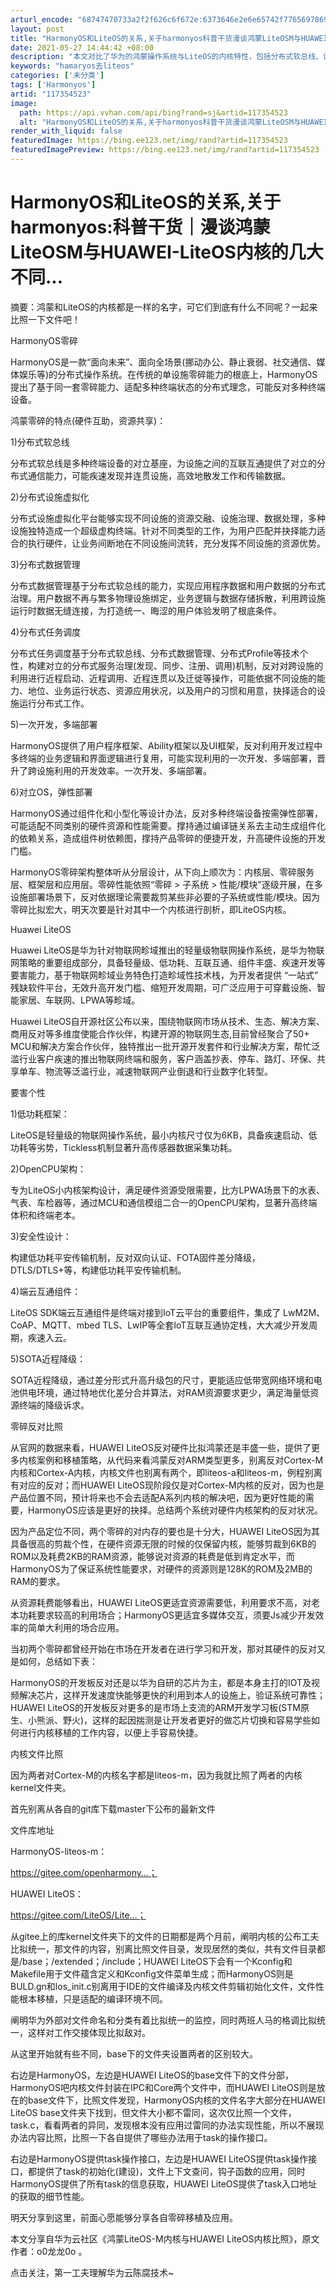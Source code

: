 ```yaml
---
arturl_encode: "68747470733a2f2f626c6f672e:6373646e2e6e65742f77656978696e5f33393630383133322f:61727469636c652f64657461696c732f313137333534353233"
layout: post
title: "HarmonyOS和LiteOS的关系,关于harmonyos科普干货漫谈鸿蒙LiteOSM与HUAWEI-LiteOS内核的几大不同..."
date: 2021-05-27 14:44:42 +08:00
description: "本文对比了华为的鸿蒙操作系统与LiteOS的内核特性，包括分布式软总线、设备虚拟化、数据管理和任务调"
keywords: "hamaryos去liteos"
categories: ['未分类']
tags: ['Harmonyos']
artid: "117354523"
image:
  path: https://api.vvhan.com/api/bing?rand=sj&artid=117354523
  alt: "HarmonyOS和LiteOS的关系,关于harmonyos科普干货漫谈鸿蒙LiteOSM与HUAWEI-LiteOS内核的几大不同..."
render_with_liquid: false
featuredImage: https://bing.ee123.net/img/rand?artid=117354523
featuredImagePreview: https://bing.ee123.net/img/rand?artid=117354523
---
```


# HarmonyOS和LiteOS的关系,关于harmonyos:科普干货｜漫谈鸿蒙LiteOSM与HUAWEI-LiteOS内核的几大不同...

摘要：鸿蒙和LiteOS的内核都是一样的名字，可它们到底有什么不同呢？一起来比照一下文件吧！

HarmonyOS零碎

HarmonyOS是一款“面向未来”、面向全场景(挪动办公、静止衰弱、社交通信、媒体娱乐等)的分布式操作系统。在传统的单设施零碎能力的根底上，HarmonyOS提出了基于同一套零碎能力、适配多种终端状态的分布式理念，可能反对多种终端设备。

鸿蒙零碎的特点(硬件互助，资源共享)：

1)分布式软总线

分布式软总线是多种终端设备的对立基座，为设施之间的互联互通提供了对立的分布式通信能力，可能疾速发现并连贯设施，高效地散发工作和传输数据。

2)分布式设施虚拟化

分布式设施虚拟化平台能够实现不同设施的资源交融、设施治理、数据处理，多种设施独特造成一个超级虚构终端。针对不同类型的工作，为用户匹配并抉择能力适合的执行硬件，让业务间断地在不同设施间流转，充分发挥不同设施的资源优势。

3)分布式数据管理

分布式数据管理基于分布式软总线的能力，实现应用程序数据和用户数据的分布式治理。用户数据不再与繁多物理设施绑定，业务逻辑与数据存储拆散，利用跨设施运行时数据无缝连接，为打造统一、晦涩的用户体验发明了根底条件。

4)分布式任务调度

分布式任务调度基于分布式软总线、分布式数据管理、分布式Profile等技术个性，构建对立的分布式服务治理(发现、同步、注册、调用)机制，反对对跨设施的利用进行近程启动、近程调用、近程连贯以及迁徙等操作，可能依据不同设施的能力、地位、业务运行状态、资源应用状况，以及用户的习惯和用意，抉择适合的设施运行分布式工作。

5)一次开发，多端部署

HarmonyOS提供了用户程序框架、Ability框架以及UI框架，反对利用开发过程中多终端的业务逻辑和界面逻辑进行复用，可能实现利用的一次开发、多端部署，晋升了跨设施利用的开发效率。一次开发、多端部署。

6)对立OS，弹性部署

HarmonyOS通过组件化和小型化等设计办法，反对多种终端设备按需弹性部署，可能适配不同类别的硬件资源和性能需要。撑持通过编译链关系去主动生成组件化的依赖关系，造成组件树依赖图，撑持产品零碎的便捷开发，升高硬件设施的开发门槛。

HarmonyOS零碎架构整体听从分层设计，从下向上顺次为：内核层、零碎服务层、框架层和应用层。零碎性能依照“零碎 > 子系统 > 性能/模块”逐级开展，在多设施部署场景下，反对依据理论需要裁剪某些非必要的子系统或性能/模块。因为零碎比拟宏大，明天次要是针对其中一个内核进行剖析，即LiteOS内核。

Huawei LiteOS

Huawei LiteOS是华为针对物联网畛域推出的轻量级物联网操作系统，是华为物联网策略的重要组成部分，具备轻量级、低功耗、互联互通、组件丰盛、疾速开发等要害能力，基于物联网畛域业务特色打造畛域性技术栈，为开发者提供 “一站式” 残缺软件平台，无效升高开发门槛、缩短开发周期，可广泛应用于可穿戴设施、智能家居、车联网、LPWA等畛域。

Huawei LiteOS自开源社区公布以来，围绕物联网市场从技术、生态、解决方案、商用反对等多维度使能合作伙伴，构建开源的物联网生态,目前曾经聚合了50+ MCU和解决方案合作伙伴，独特推出一批开源开发套件和行业解决方案，帮忙泛滥行业客户疾速的推出物联网终端和服务，客户涵盖抄表、停车、路灯、环保、共享单车、物流等泛滥行业，减速物联网产业倒退和行业数字化转型。

要害个性

1)低功耗框架：

LiteOS是轻量级的物联网操作系统，最小内核尺寸仅为6KB，具备疾速启动、低功耗等劣势，Tickless机制显著升高传感器数据采集功耗。

2)OpenCPU架构：

专为LiteOS小内核架构设计，满足硬件资源受限需要，比方LPWA场景下的水表、气表、车检器等，通过MCU和通信模组二合一的OpenCPU架构，显著升高终端体积和终端老本。

3)安全性设计：

构建低功耗平安传输机制，反对双向认证、FOTA固件差分降级，DTLS/DTLS+等，构建低功耗平安传输机制。

4)端云互通组件：

LiteOS SDK端云互通组件是终端对接到IoT云平台的重要组件，集成了 LwM2M、CoAP、MQTT、mbed TLS、LwIP等全套IoT互联互通协定栈，大大减少开发周期，疾速入云。

5)SOTA近程降级：

SOTA近程降级，通过差分形式升高升级包的尺寸，更能适应低带宽网络环境和电池供电环境，通过特地优化差分合并算法，对RAM资源要求更少，满足海量低资源终端的降级诉求。

零碎反对比照

从官网的数据来看，HUAWEI LiteOS反对硬件比拟鸿蒙还是丰盛一些，提供了更多内核案例和移植策略，从代码来看鸿蒙反对ARM类型更多，别离反对Cortex-M内核和Cortex-A内核，内核文件也别离有两个，即liteos-a和liteos-m，例程别离有对应的反对；而HUAWEI LiteOS现阶段仅是对Cortex-M内核的反对，因为也是产品位置不同，预计将来也不会去适配A系列内核的解决吧，因为更好性能的需要，HarmonyOS应该是更好的抉择。总结两个系统对硬件内核架构的反对状况。

因为产品定位不同，两个零碎的对内存的要也是十分大，HUAWEI LiteOS因为其具备很高的剪裁个性，在硬件资源无限的时候的仅保留内核，能够剪裁到6KB的ROM以及耗费2KB的RAM资源，能够说对资源的耗费是低到肯定水平，而HarmonyOS为了保证系统性能要求，对硬件的资源则是128K的ROM及2MB的RAM的要求。

从资源耗费能够看出，HUAWEI LiteOS更适宜资源需要低，利用要求不高，对老本功耗要求较高的利用场合；HarmonyOS更适宜多媒体交互，须要Js减少开发效率的简单大利用的场合应用。

当初两个零碎都曾经开始在市场在开发者在进行学习和开发，那对其硬件的反对又是如何，总结如下表：

HarmonyOS的开发板反对还是以华为自研的芯片为主，都是本身主打的IOT及视频解决芯片，这样开发速度快能够更快的利用到本人的设施上，验证系统可靠性；HUAWEI LiteOS的开发板反对更多的是市场上支流的ARM开发学习板(STM原生、小熊派、野火)，这样的起因揣测是让开发者更好的做芯片切换和容易学些如何进行内核移植的工作内容，以便上手容易快捷。

内核文件比照

因为两者对Cortex-M的内核名字都是liteos-m，因为我就比照了两者的内核kernel文件夹。

首先别离从各自的git库下载master下公布的最新文件

文件库地址

HarmonyOS-liteos-m：

https://gitee.com/openharmony…；

HUAWEI LiteOS：

https://gitee.com/LiteOS/Lite…；

从gitee上的库kernel文件夹下的文件的日期都是两个月前，阐明内核的公布工夫比拟统一，那文件的内容，别离比照文件目录，发现居然的类似，共有文件目录都是/base；/extended；/include；HUAWEI LiteOS下会有一个Kconfig和Makefile用于文件蕴含定义和Kconfig文件菜单生成；而HarmonyOS则是BULD.gn和los\_init.c别离用于IDE的文件编译及内核文件剪辑初始化文件，文件性能根本移植，只是适配的编译环境不同。

阐明华为外部对文件命名和分类有着比拟统一的监控，同时两班人马的格调比拟统一，这样对工作交接体现比拟敌对。

从这里开始就有些不同，base下的文件夹设置两者的区别较大。

右边是HarmonyOS，左边是HUAWEI LiteOS的base文件下的文件分部，HarmonyOS吧内核文件封装在IPC和Core两个文件中，而HUAWEI LiteOS则是放在的base文件下，比照文件发现，HarmonyOS内核的文件名字大部分在HUAWEI LiteOS base文件夹下找到，但文件大小都不雷同，这次仅比照一个文件，task.c，看看两者的异同，发现根本没有应用过雷同的办法实现性能，所以不展现办法内容比照，比照一下各自提供了哪些办法用于task的操作接口。

右边是HarmonyOS提供task操作接口，左边是HUAWEI LiteOS提供task操作接口，都提供了task的初始化(建设)，文件上下文查问，钩子函数的应用，同时HarmonyOS提供了所有task的信息获取，HUAWEI LiteOS提供了task入口地址的获取的细节性能。

明天分享到这里，前面心愿能够分享各自零碎移植及应用。

本文分享自华为云社区《鸿蒙LiteOS-M内核与HUAWEI LiteOS内核比照》，原文作者：o0龙龙0o 。

点击关注，第一工夫理解华为云陈腐技术~